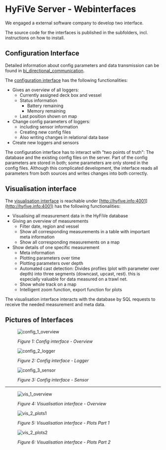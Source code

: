 # HyFiVe Server - Webinterfaces

We engaged a external software company to develop two interface. 

The source code for the interfaces is published in the subfolders, incl. instructions on how to install.

## Configuration Interface

Detailed information about config parameters and data transmission can be found in [bi_directional_communication](../../bi_directional_communication/README.md).

The [configuration interface](./config_interface/README.md) has the following functionalities: 
- Gives an overview of all loggers:
    - Currently assigned deck box and vessel
    - Status information
        - Battery remaining
        - Memory remaining
    - Last position shown on map
- Change config parameters of loggers:
    - including sensor information
    - Creating new config files
    - Also writing changes in relational data base
- Create new loggers and sensors 

The configuration interface has to interact with "two points of truth": The database and the existing config files on the server. Part of the config parameters are stored in both; some parameters are only stored in the config files. Although this complicated development, the interface reads all parameters from both sources and writes changes into both correctly. 

## Visualisation interface

The [visualisation interface](./visualisation_interface/README.md) is reachable under [http://hyfive.info:4001](http://hyfive.info:4001) has the following functionalities:
- Visualising all measurement data in the HyFiVe database
- Giving an overview of measurements
    - Filter date, region and vessel
    - Show all corresponding measurements in a table with important meta information
    - Show all corresponding measurements on a map
- Show details of one specific measurement
    - Meta information
    - Plotting parameters over time
    - Plotting parameters over depth
    - Automated cast detection: Divides profiles (plot with parameter over depth) into three segments (downcast, upcast, rest). this is especially valuable for data measured on a trawl net.
    - Show whole track on a map
    - Intelligent zoom function, export function for plots

The visualisation interface interacts with the database by SQL requests to receive the needed measurement and meta data. 

## Pictures of Interfaces

<figure> 
   <img src="./media/config_1_overview.png" title="config_1_overview">

   <figurecaption><a name="figure1">*Figure 1:*</a> *Config interface - Overview*</figurecaption>
</figure>

<figure> 
   <img src="./media/config_2_logger.PNG" title="config_2_logger">

   <figurecaption><a name="figure2">*Figure 2:*</a> *Config interface - Logger*</figurecaption>
</figure>

<figure> 
   <img src="./media/config_3_sensor.PNG" title="config_3_sensor">

   <figurecaption><a name="figure3">*Figure 3:*</a> *Config interface - Sensor*</figurecaption>
</figure>

---

<figure> 
   <img src="./media/vis_1_overview.PNG" title="vis_1_overview">

   <figurecaption><a name="figure4">*Figure 4:*</a> *Visualisation interface - Overview*</figurecaption>
</figure>


<figure> 
   <img src="./media/vis_2_plots1.PNG" title="vis_2_plots1">

   <figurecaption><a name="figure5">*Figure 5:*</a> *Visualisation interface - Plots Part 1*</figurecaption>
</figure>

<figure> 
   <img src="./media/vis_2_plots2.PNG" title="vis_2_plots2">

   <figurecaption><a name="figure6">*Figure 6:*</a> *Visualisation interface - Plots Part 2*</figurecaption>
</figure>
